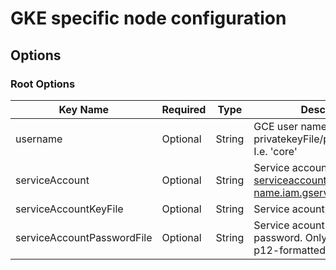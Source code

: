 # GKE specific node configuration

## Options
### Root Options
| Key Name | Required | Type | Description|
| --- | --- | --- | --- |
| username | Optional | String | GCE user name for the privatekeyFile/publickeyFile. I.e. 'core' |
| serviceAccount | Optional | String | Service account name, i.e serviceaccount@project-name.iam.gserviceaccount.com |
| serviceAccountKeyFile | Optional | String | Service acount key file. |
| serviceAccountPasswordFile | Optional | String | Service acount key file password. Only relevant for p12-formatted key files. |
